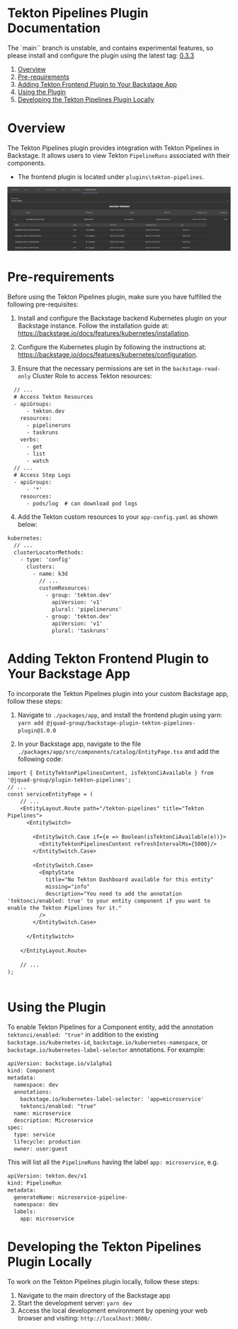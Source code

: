 # Tekton Pipelines Plugin Documentation

The `main`` branch is unstable, and contains experimental features, so please install and configure the plugin using the latest tag: [0.3.3](https://github.com/jquad-group/backstage-jquad/tree/v0.3.3) 

1. [Overview](#overview)
2. [Pre-requirements](#pre-requirements)
3. [Adding Tekton Frontend Plugin to Your Backstage App](#adding-tekton-frontend-plugin-to-your-backstage-app)
4. [Using the Plugin](#using-the-plugin)
5. [Developing the Tekton Pipelines Plugin Locally](#developing-the-tekton-pipelines-plugin-locally)

# Overview

The Tekton Pipelines plugin provides integration with Tekton Pipelines in Backstage. It allows users to view Tekton `PipelineRuns` associated with their components.

- The frontend plugin is located under `plugins\tekton-pipelines`.

![Dashboard](https://github.com/jquad-group/backstage-jquad/blob/main/img/tekton.png)


# Pre-requirements 

Before using the Tekton Pipelines plugin, make sure you have fulfilled the following pre-requisites:

1. Install and configure the Backstage backend Kubernetes plugin on your Backstage instance. Follow the installation guide at: https://backstage.io/docs/features/kubernetes/installation.

2. Configure the Kubernetes plugin by following the instructions at: https://backstage.io/docs/features/kubernetes/configuration.

3. Ensure that the necessary permissions are set in the `backstage-read-only` Cluster Role to access Tekton resources:

```
  // ...
  # Access Tekton Resources
  - apiGroups:
      - tekton.dev
    resources:
      - pipelineruns
      - taskruns
    verbs:
      - get
      - list      
      - watch
  // ...
  # Access Step Logs
  - apiGroups:
      - '*'
    resources:
      - pods/log  # can download pod logs
```

4. Add the Tekton custom resources to your `app-config.yaml` as shown below:

```
kubernetes:
  // ...
  clusterLocatorMethods:
    - type: 'config'
      clusters:
        - name: k3d      
          // ...
          customResources:
            - group: 'tekton.dev'
              apiVersion: 'v1'
              plural: 'pipelineruns'              
            - group: 'tekton.dev'
              apiVersion: 'v1'
              plural: 'taskruns'
```

# Adding Tekton Frontend Plugin to Your Backstage App

To incorporate the Tekton Pipelines plugin into your custom Backstage app, follow these steps:

1. Navigate to `./packages/app`, and install the frontend plugin using yarn:
`yarn add @jquad-group/backstage-plugin-tekton-pipelines-plugin@1.0.0`

2. In your Backstage app, navigate to the file `./packages/app/src/components/catalog/EntityPage.tsx` and add the following code:

```
import { EntityTektonPipelinesContent, isTektonCiAvailable } from '@jquad-group/plugin-tekton-pipelines';
// ...
const serviceEntityPage = (
    // ...
    <EntityLayout.Route path="/tekton-pipelines" title="Tekton Pipelines">
      <EntitySwitch>

        <EntitySwitch.Case if={e => Boolean(isTektonCiAvailable(e))}>
          <EntityTektonPipelinesContent refreshIntervalMs={5000}/>
        </EntitySwitch.Case>

        <EntitySwitch.Case>
          <EmptyState
            title="No Tekton Dashboard available for this entity"
            missing="info"
            description="You need to add the annotation 'tektonci/enabled: true' to your entity component if you want to enable the Tekton Pipelines for it."
          />
        </EntitySwitch.Case>

      </EntitySwitch>

    </EntityLayout.Route>

    // ...
);
    
```

# Using the Plugin

To enable Tekton Pipelines for a Component entity, add the annotation `tektonci/enabled: "true"` in addition to the existing `backstage.io/kubernetes-id`, `backstage.io/kubernetes-namespace`, or `backstage.io/kubernetes-label-selector` annotations. For example:

```
apiVersion: backstage.io/v1alpha1
kind: Component
metadata:
  namespace: dev
  annotations:
    backstage.io/kubernetes-label-selector: 'app=microservice'
    tektonci/enabled: "true"
  name: microservice
  description: Microservice
spec:
  type: service
  lifecycle: production
  owner: user:guest
```

This will list all the `PipelineRuns` having the label `app: microservice`, e.g.

```
apiVersion: tekton.dev/v1
kind: PipelineRun
metadata:
  generateName: microservice-pipeline-
  namespace: dev
  labels:     
    app: microservice
```

# Developing the Tekton Pipelines Plugin Locally

To work on the Tekton Pipelines plugin locally, follow these steps:
1. Navigate to the main directory of the Backstage app
2. Start the development server: `yarn dev`
3. Access the local development environment by opening your web browser and visiting: `http://localhost:3000/`.  





